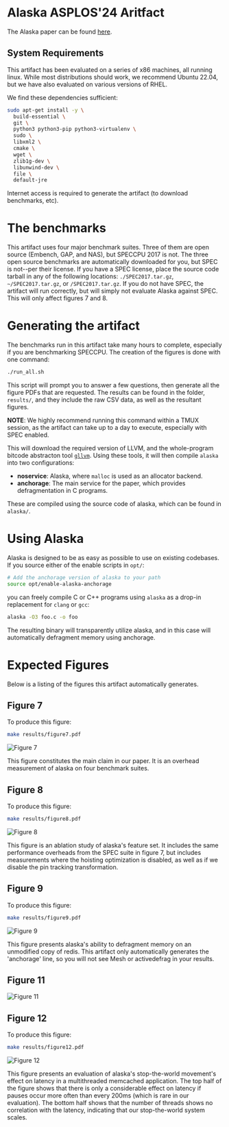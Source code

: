 # Alaska ASPLOS'24 Aritfact

The Alaska paper can be found [here](paper.pdf).

## System Requirements

This artifact has been evaluated on a series of x86 machines, all running linux.
While most distributions should work, we recommend Ubuntu 22.04, but we have also evaluated on various versions of RHEL.

We find these dependencies sufficient:

```bash
sudo apt-get install -y \
  build-essential \
  git \
  python3 python3-pip python3-virtualenv \
  sudo \
  libxml2 \
  cmake \
  wget \
  zlib1g-dev \
  libunwind-dev \
  file \
  default-jre
```

Internet access is required to generate the artifact (to download benchmarks, etc).

# The benchmarks

This artifact uses four major benchmark suites.
Three of them are open source (Embench, GAP, and NAS), but SPECCPU 2017 is not.
The three open source benchmarks are automatically downloaded for you, but SPEC is not--per their license.
If you have a SPEC license, place the source code tarball in any of the following locations: `./SPEC2017.tar.gz`, `~/SPEC2017.tar.gz`, or `/SPEC2017.tar.gz`.
If you do not have SPEC, the artifact will run correctly, but will simply not evaluate Alaska against SPEC.
This will only affect figures 7 and 8.

# Generating the artifact

The benchmarks run in this artifact take many hours to complete, especially if you are benchmarking SPECCPU.
The creation of the figures is done with one command:

```bash
./run_all.sh
```
This script will prompt you to answer a few questions, then generate all the figure PDFs that are requested.
The results can be found in the folder, `results/`, and they include the raw CSV data, as well as the resultant figures.


**NOTE**: We highly recommend running this command within a TMUX session, as the artifact can take up to a day to execute, especially with SPEC enabled.


This will download the required version of LLVM, and the whole-program bitcode abstracton tool [`gllvm`](https://github.com/SRI-CSL/gllvm).
Using these tools, it will then compile `alaska` into two configurations:

- **noservice**: Alaska, where `malloc` is used as an allocator backend.
- **anchorage**: The main service for the paper, which provides defragmentation in C programs.

These are compiled using the source code of alaska, which can be found in `alaska/`.





# Using Alaska

Alaska is designed to be as easy as possible to use on existing codebases.
If you source either of the enable scripts in `opt/`:
```bash
# Add the anchorage version of alaska to your path
source opt/enable-alaska-anchorage
```
you can freely compile C or C++ programs using `alaska` as a drop-in replacement for `clang` or `gcc`:
```bash
alaska -O3 foo.c -o foo
```
The resulting binary will transparently utilize alaska, and in this case will automatically defragment memory using anchorage.


# Expected Figures

Below is a listing of the figures this artifact automatically generates.


## Figure 7

To produce this figure:
```bash
make results/figure7.pdf
```

![Figure 7](example-results/golden/figure7.png)

This figure constitutes the main claim in our paper.
It is an overhead measurement of alaska on four benchmark suites.


## Figure 8

To produce this figure:
```bash
make results/figure8.pdf
```

![Figure 8](example-results/golden/figure8.png)

This figure is an ablation study of alaska's feature set.
It includes the same performance overheads from the SPEC suite in figure 7, but includes measurements where the hoisting optimization is disabled, as well as if we disable the pin tracking transformation.

## Figure 9

To produce this figure:
```bash
make results/figure9.pdf
```

![Figure 9](example-results/golden/figure9.png)

This figure presents alaska's ability to defragment memory on an unmodified copy of redis.
This artifact only automatically generates the 'anchorage' line, so you will not see Mesh or activedefrag in your results.


## Figure 11

![Figure 11](example-results/golden/figure11.png)


## Figure 12

To produce this figure:
```bash
make results/figure12.pdf
```

![Figure 12](example-results/golden/figure12.png)

This figure presents an evaluation of alaska's stop-the-world movement's effect on latency in a multithreaded memcached application.
The top half of the figure shows that there is only a considerable effect on latency if pauses occur more often than every 200ms (which is rare in our evaluation).
The bottom half shows that the number of threads shows no correlation with the latency, indicating that our stop-the-world system scales.

